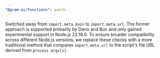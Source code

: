 ```yaml
---
"@gram-ai/functions": patch
---
```


Switched away from `import.meta.main` to `import.meta.url`. The former approach
is supported primarily by Deno and Bun and only gained experimental support in
Node.js 22.18.0. To ensure broader compatibility across different Node.js
versions, we replace these checks with a more traditional method that compares
`import.meta.url` to the script's file URL derived from `process.argv[1]`.

